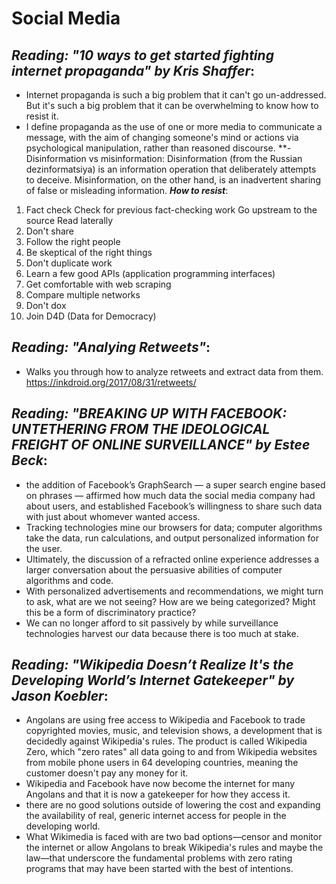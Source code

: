 # Social Media

## *Reading: "10 ways to get started fighting internet propaganda" by Kris Shaffer*:
- Internet propaganda is such a big problem that it can't go un-addressed. But it's such a big problem that it can be overwhelming to know how to resist it.
- I define propaganda as the use of one or more media to communicate a message, with the aim of changing someone's mind or actions via psychological manipulation, rather than reasoned discourse.
**- Disinformation vs misinformation: Disinformation (from the Russian dezinformatsiya) is an information operation that deliberately attempts to deceive. Misinformation, on the other hand, is an inadvertent sharing of false or misleading information.
**_How to resist_**:
1. Fact check
Check for previous fact-checking work
Go upstream to the source
Read laterally
2. Don't share
3. Follow the right people
4. Be skeptical of the right things
5. Don't duplicate work
6. Learn a few good APIs (application programming interfaces)
7. Get comfortable with web scraping
8. Compare multiple networks
9. Don't dox
10. Join D4D (Data for Democracy)

## *Reading: "Analying Retweets"*:
- Walks you through how to analyze retweets and extract data from them. https://inkdroid.org/2017/08/31/retweets/

## *Reading: "BREAKING UP WITH FACEBOOK: UNTETHERING FROM THE IDEOLOGICAL FREIGHT OF ONLINE SURVEILLANCE" by Estee Beck*:
- the addition of Facebook’s GraphSearch — a super search engine based on phrases — affirmed how much data the social media company had about users, and established Facebook’s willingness to share such data with just about whomever wanted access. 
- Tracking technologies mine our browsers for data; computer algorithms take the data, run calculations, and output personalized information for the user.
- Ultimately, the discussion of a refracted online experience addresses a larger conversation about the persuasive abilities of computer algorithms and code. 
- With personalized advertisements and recommendations, we might turn to ask, what are we not seeing? How are we being categorized? Might this be a form of discriminatory practice?
- We can no longer afford to sit passively by while surveillance technologies harvest our data because there is too much at stake.

## *Reading: "Wikipedia Doesn’t Realize It's the Developing World’s Internet Gatekeeper" by Jason Koebler*:
- Angolans are using free access to Wikipedia and Facebook to trade copyrighted movies, music, and television shows, a development that is decidedly against Wikipedia's rules. The product is called Wikipedia Zero, which "zero rates" all data going to and from Wikipedia websites from mobile phone users in 64 developing countries, meaning the customer doesn't pay any money for it.
- Wikipedia and Facebook have now become the internet for many Angolans and that it is now a gatekeeper for how they access it.
- there are no good solutions outside of lowering the cost and expanding the availability of real, generic internet access for people in the developing world. 
- What Wikimedia is faced with are two bad options—censor and monitor the internet or allow Angolans to break Wikipedia's rules and maybe the law—that underscore the fundamental problems with zero rating programs that may have been started with the best of intentions.

